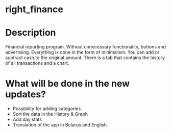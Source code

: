 # right_finance
# Description
Financial reporting program. Without unnecessary functionality, buttons and advertising. Everything is done in the form of minimalism. You can add or subtract cash to the original amount. There is a tab that contains the history of all transactions and a chart.
# What will be done in the new updates?
* Possibility for adding categories
* Sort the data in the History & Graph
* Add day stats
* Translation of the app in Belarus and English
